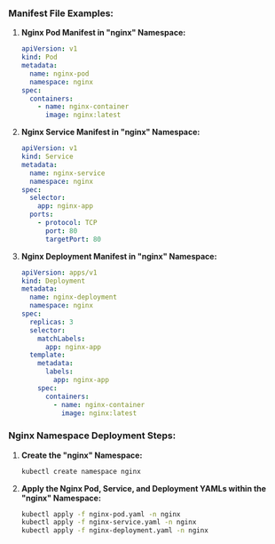 ### Manifest File Examples:

1. **Nginx Pod Manifest in "nginx" Namespace:**

   ```yaml
   apiVersion: v1
   kind: Pod
   metadata:
     name: nginx-pod
     namespace: nginx
   spec:
     containers:
       - name: nginx-container
         image: nginx:latest
   ```

2. **Nginx Service Manifest in "nginx" Namespace:**

   ```yaml
   apiVersion: v1
   kind: Service
   metadata:
     name: nginx-service
     namespace: nginx
   spec:
     selector:
       app: nginx-app
     ports:
       - protocol: TCP
         port: 80
         targetPort: 80
   ```

3. **Nginx Deployment Manifest in "nginx" Namespace:**

   ```yaml
   apiVersion: apps/v1
   kind: Deployment
   metadata:
     name: nginx-deployment
     namespace: nginx
   spec:
     replicas: 3
     selector:
       matchLabels:
         app: nginx-app
     template:
       metadata:
         labels:
           app: nginx-app
       spec:
         containers:
           - name: nginx-container
             image: nginx:latest
   ```

### Nginx Namespace Deployment Steps:

1. **Create the "nginx" Namespace:**

   ```sh
   kubectl create namespace nginx
   ```

2. **Apply the Nginx Pod, Service, and Deployment YAMLs within the "nginx" Namespace:**

   ```sh
   kubectl apply -f nginx-pod.yaml -n nginx
   kubectl apply -f nginx-service.yaml -n nginx
   kubectl apply -f nginx-deployment.yaml -n nginx
   ```
